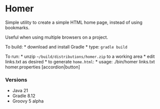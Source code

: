 Homer
=====

Simple utility to create a simple HTML home page, instead of using bookmarks. 

Useful when using multiple browsers on a project.

To build:
    * download and install Gradle
    * type: `gradle build`

To run:
    * unzip `~/build/distributions/homer.zip` to a working area
    * edit links.txt as desired
    * to generate `home.html`:
        * usage: ./bin/homer links.txt homer.properties [accordion|button]

### Versions

- Java 21
- Gradle 8.12
- Groovy 5 alpha 

